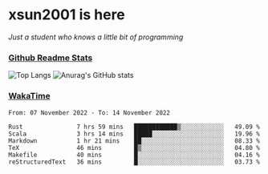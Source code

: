 # xsun2001 is here

*Just a student who knows a little bit of programming*

### [Github Readme Stats](https://github.com/anuraghazra/github-readme-stats)

![Top Langs](https://github-readme-stats.vercel.app/api/top-langs/?username=xsun2001&layout=compact&theme=radical) ![Anurag's GitHub stats](https://github-readme-stats.vercel.app/api?username=xsun2001&show_icons=true&theme=radical)

### [WakaTime](https://wakatime.com)

<!--START_SECTION:waka-->

```text
From: 07 November 2022 - To: 14 November 2022

Rust               7 hrs 59 mins   ████████████▒░░░░░░░░░░░░   49.09 %
Scala              3 hrs 14 mins   █████░░░░░░░░░░░░░░░░░░░░   19.96 %
Markdown           1 hr 21 mins    ██░░░░░░░░░░░░░░░░░░░░░░░   08.33 %
TeX                46 mins         █▒░░░░░░░░░░░░░░░░░░░░░░░   04.80 %
Makefile           40 mins         █░░░░░░░░░░░░░░░░░░░░░░░░   04.16 %
reStructuredText   36 mins         █░░░░░░░░░░░░░░░░░░░░░░░░   03.73 %
```

<!--END_SECTION:waka-->

